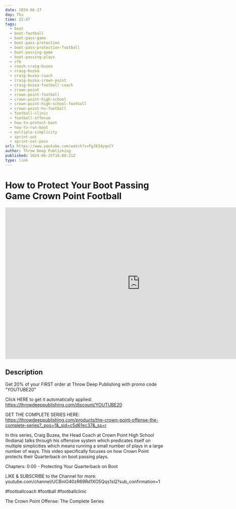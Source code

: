 ```yaml
---
date: 2024-06-27
day: Thu
time: 22:47
tags:
  - boot
  - boot-football
  - boot-pass-game
  - boot-pass-protection
  - boot-pass-protection-football
  - boot-passing-game
  - boot-passing-plays
  - cfb
  - coach-craig-buzea
  - craig-buzea
  - craig-buzea-coach
  - craig-buzea-crown-point
  - craig-buzea-football-coach
  - crown-point
  - crown-point-football
  - crown-point-high-school
  - crown-point-high-school-football
  - crown-point-hs-football
  - football-clinic
  - football-offense
  - how-to-protect-boot
  - how-to-run-boot
  - multiple-simplicity
  - sprint-out
  - sprint-out-pass
url: https://www.youtube.com/watch?v=FgJ63dyqoCY
author: Throw Deep Publishing
published: 2024-06-25T16:00:21Z
type: link
---
```

# How to Protect Your Boot Passing Game Crown Point Football

<iframe width="854" height="480" src="https://www.youtube.com/embed/FgJ63dyqoCY" frameborder="0" allowfullscreen></iframe>

## Description
Get 20% of your FIRST order at Throw Deep Publishing with promo code "YOUTUBE20"

Click HERE to get it automatically applied: https://throwdeeppublishing.com/discount/YOUTUBE20

GET THE COMPLETE SERIES HERE: https://throwdeeppublishing.com/products/the-crown-point-offense-the-complete-series?_pos=1&_sid=c5d61ec37&_ss=r

In this series, Craig Buzea, the Head Coach at Crown Point High School (Indiana) talks through his offensive system which predicates itself on multiple simplicities which means running a small number of plays in a large number of ways. This video specifically focuses on how Crown Point protects their Quarterback on boot passing plays. 

Chapters: 
0:00 - Protecting Your Quarterback on Boot

LIKE & SUBSCRIBE to the Channel for more: youtube.com/channel/UCBniO40zR69Rd1XO5Qqs1sQ?sub_confirmation=1

#footballcoach #football #footballclinic

The Crown Point Offense: The Complete Series